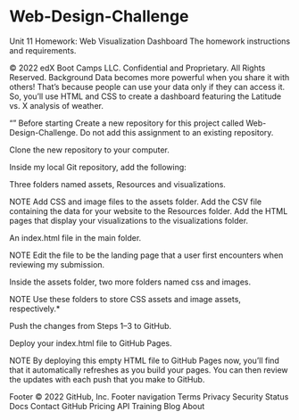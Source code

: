 # Web-Design-Challenge
Unit 11 Homework: Web Visualization Dashboard
The homework instructions and requirements.

© 2022 edX Boot Camps LLC. Confidential and Proprietary. All Rights Reserved. Background Data becomes more powerful when you share it with others! That’s because people can use your data only if they can access it. So, you’ll use HTML and CSS to create a dashboard featuring the Latitude vs. X analysis of weather.

“” Before starting Create a new repository for this project called Web-Design-Challenge. Do not add this assignment to an existing repository.

Clone the new repository to your computer.

Inside my local Git repository, add the following:

Three folders named assets, Resources and visualizations.

NOTE Add CSS and image files to the assets folder. Add the CSV file containing the data for your website to the Resources folder. Add the HTML pages that display your visualizations to the visualizations folder.

An index.html file in the main folder.

NOTE Edit the file to be the landing page that a user first encounters when reviewing my submission.

Inside the assets folder, two more folders named css and images.

NOTE Use these folders to store CSS assets and image assets, respectively.*

Push the changes from Steps 1–3 to GitHub.

Deploy your index.html file to GitHub Pages.

NOTE By deploying this empty HTML file to GitHub Pages now, you’ll find that it automatically refreshes as you build your pages. You can then review the updates with each push that you make to GitHub.

Footer
© 2022 GitHub, Inc.
Footer navigation
Terms
Privacy
Security
Status
Docs
Contact GitHub
Pricing
API
Training
Blog
About
